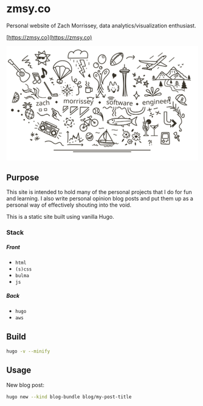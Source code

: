 # zmsy.co

Personal website of Zach Morrissey, data analytics/visualization enthusiast. 

[https://zmsy.co](https://zmsy.co)

![zmsy Home Page Logo](/assets/img/home-logo-scribble.svg)

## Purpose
This site is intended to hold many of the personal projects that I do for fun and learning. I also write personal opinion blog posts and put them up as a personal way of effectively shouting into the void.

This is a static site built using vanilla Hugo.

### Stack

##### Front
* `html`
* `(s)css`
* `bulma`
* `js`

##### Back
* `hugo`
* `aws`

## Build

```sh
hugo -v --minify
```

## Usage

New blog post:

```sh
hugo new --kind blog-bundle blog/my-post-title
```

